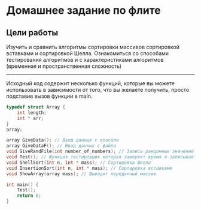 # Домашнее задание по флите
## Цели работы
Изучить и сравнить алгоритмы сортировки массивов сортировкой вставками и сортировкой Шелла. 
Ознакомиться со способами тестирования алгоритмов и с характеристиками алгоритмов (временная и пространственная сложность)
___

Исходный код содержит несколько функций, которые вы можете использовать в зависимости от того, что вы желаете получить, просто подставив вызов функции в main.

```c
typedef struct Array {
    int length;
    int * arr;
}
array;

array GiveData(); // Ввод данных с консоли
array GiveDataF(); // Ввод данных с файла
void GiveRandFile(int number_of_numbers); // Запись рандомных значений в файл для считывания (data.txt)
void Test(); // Функция тестировщик которая замеряет время и записывает результаты в файл test.txt
void ShellSort(int n, int * mass); // Сортировка Шелла
void InsertionSort(int n, int * mass); // Сортировка вставками
void ShowArray(array mass); // Выводит переданный массив

int main() {
    Test();
    return 0;
}
```
